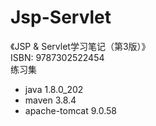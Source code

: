 # Jsp-Servlet
《JSP & Servlet学习笔记（第3版）》  
ISBN: 9787302522454  
练习集

- java 1.8.0_202  
- maven 3.8.4  
- apache-tomcat 9.0.58
